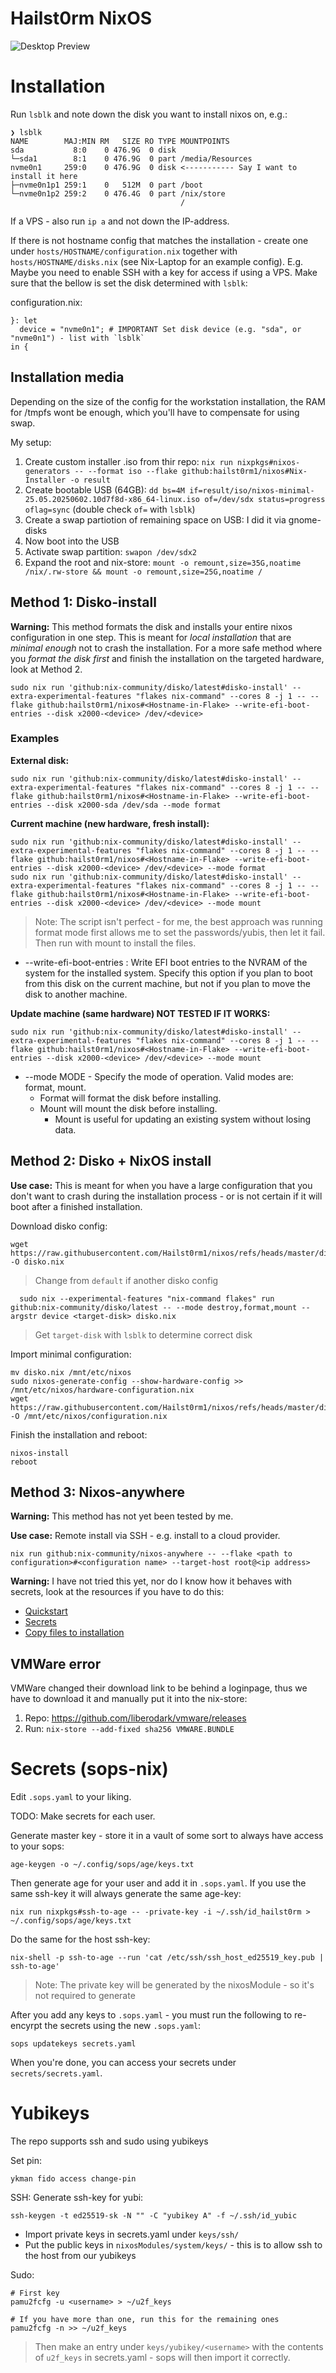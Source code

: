 # Hailst0rm NixOS

![Desktop Preview](/assets/desktop.png)

# Installation

Run `lsblk` and note down the disk you want to install nixos on, e.g.:
```
❯ lsblk
NAME        MAJ:MIN RM   SIZE RO TYPE MOUNTPOINTS
sda           8:0    0 476.9G  0 disk
└─sda1        8:1    0 476.9G  0 part /media/Resources
nvme0n1     259:0    0 476.9G  0 disk <----------- Say I want to install it here
├─nvme0n1p1 259:1    0   512M  0 part /boot
└─nvme0n1p2 259:2    0 476.4G  0 part /nix/store
                                      /
```

If a VPS - also run `ip a` and not down the IP-address.

If there is not hostname config that matches the installation - create one under `hosts/HOSTNAME/configuration.nix` together with `hosts/HOSTNAME/disks.nix` (see Nix-Laptop for an example config). E.g. Maybe you need to enable SSH with a key for access if using a VPS. Make sure that the bellow is set the disk determined with `lsblk`:

configuration.nix:
```
}: let
  device = "nvme0n1"; # IMPORTANT Set disk device (e.g. "sda", or "nvme0n1") - list with `lsblk`
in {
```

## Installation media

Depending on the size of the config for the workstation installation, the RAM for /tmpfs wont be enough, which you'll have to compensate for using swap.

My setup:
1. Create custom installer .iso from thir repo: `nix run nixpkgs#nixos-generators -- --format iso --flake github:hailst0rm1/nixos#Nix-Installer -o result`
1. Create bootable USB (64GB): `dd bs=4M if=result/iso/nixos-minimal-25.05.20250602.10d7f8d-x86_64-linux.iso of=/dev/sdx status=progress oflag=sync` (double check `of=` with `lsblk`)
2. Create a swap partiotion of remaining space on USB: I did it via gnome-disks
3. Now boot into the USB
4. Activate swap partition: `swapon /dev/sdx2`
5. Expand the root and nix-store: `mount -o remount,size=35G,noatime /nix/.rw-store && mount -o remount,size=25G,noatime /`

## Method 1: Disko-install

**Warning:** This method formats the disk and installs your entire nixos configuration in one step. This is meant for *local installation* that are *minimal enough* not to crash the installation. For a more safe method where you *format the disk first* and finish the installation on the targeted hardware, look at Method 2.


```shell
sudo nix run 'github:nix-community/disko/latest#disko-install' --extra-experimental-features "flakes nix-command" --cores 8 -j 1 -- --flake github:hailst0rm1/nixos#<Hostname-in-Flake> --write-efi-boot-entries --disk x2000-<device> /dev/<device>
```

### Examples

**External disk:**
```shell
sudo nix run 'github:nix-community/disko/latest#disko-install' --extra-experimental-features "flakes nix-command" --cores 8 -j 1 -- --flake github:hailst0rm1/nixos#<Hostname-in-Flake> --write-efi-boot-entries --disk x2000-sda /dev/sda --mode format
```

**Current machine (new hardware, fresh install):**
```shell
sudo nix run 'github:nix-community/disko/latest#disko-install' --extra-experimental-features "flakes nix-command" --cores 8 -j 1 -- --flake github:hailst0rm1/nixos#<Hostname-in-Flake> --write-efi-boot-entries --disk x2000-<device> /dev/<device> --mode format
sudo nix run 'github:nix-community/disko/latest#disko-install' --extra-experimental-features "flakes nix-command" --cores 8 -j 1 -- --flake github:hailst0rm1/nixos#<Hostname-in-Flake> --write-efi-boot-entries --disk x2000-<device> /dev/<device> --mode mount
```
> Note: The script isn't perfect - for me, the best approach was running format mode first allows me to set the passwords/yubis, then let it fail. Then run with mount to install the files.

- --write-efi-boot-entries : Write EFI boot entries to the NVRAM of the system for the installed system. Specify this option if you plan to boot from this disk on the current machine, but not if you plan to move the disk to another machine.

**Update machine (same hardware) NOT TESTED IF IT WORKS:**

```shell
sudo nix run 'github:nix-community/disko/latest#disko-install' --extra-experimental-features "flakes nix-command" --cores 8 -j 1 -- --flake github:hailst0rm1/nixos#<Hostname-in-Flake> --write-efi-boot-entries --disk x2000-<device> /dev/<device> --mode mount
```
- --mode MODE - Specify the mode of operation. Valid modes are: format, mount.
  - Format will format the disk before installing.
  - Mount will mount the disk before installing.
    - Mount is useful for updating an existing system without losing data.

## Method 2: Disko + NixOS install

**Use case:** This is meant for when you have a large configuration that you don't want to crash during the installation process - or is not certain if it will boot after a finished installation.

Download disko config:
```shell
wget https://raw.githubusercontent.com/Hailst0rm1/nixos/refs/heads/master/disko/default.nix -O disko.nix
```
> Change from `default` if another disko config


```shell
  sudo nix --experimental-features "nix-command flakes" run github:nix-community/disko/latest -- --mode destroy,format,mount --argstr device <target-disk> disko.nix
```
> Get `target-disk` with `lsblk` to determine correct disk

Import minimal configuration:
```shell
mv disko.nix /mnt/etc/nixos
sudo nixos-generate-config --show-hardware-config >> /mnt/etc/nixos/hardware-configuration.nix
wget https://raw.githubusercontent.com/Hailst0rm1/nixos/refs/heads/master/disko/minimal.nix -O /mnt/etc/nixos/configuration.nix
```

Finish the installation and reboot:
```shell
nixos-install
reboot
```


## Method 3: Nixos-anywhere 

**Warning:** This method has not yet been tested by me.

**Use case:** Remote install via SSH - e.g. install to a cloud provider.

```
nix run github:nix-community/nixos-anywhere -- --flake <path to configuration>#<configuration name> --target-host root@<ip address>
```
**Warning:** I have not tried this yet, nor do I know how it behaves with secrets, look at the resources if you have to do this:
- [Quickstart](https://github.com/nix-community/nixos-anywhere/blob/main/docs/quickstart.md)
- [Secrets](https://github.com/nix-community/nixos-anywhere/blob/main/docs/howtos/secrets.md)
- [Copy files to installation](https://github.com/nix-community/nixos-anywhere/blob/main/docs/howtos/extra-files.md)

## VMWare error

VMWare changed their download link to be behind a loginpage, thus we have to download it and manually put it into the nix-store:

1. Repo: https://github.com/liberodark/vmware/releases
2. Run: `nix-store --add-fixed sha256 VMWARE.BUNDLE`

# Secrets (sops-nix)

Edit `.sops.yaml` to your liking.

TODO: Make secrets for each user.

Generate master key - store it in a vault of some sort to always have access to your sops:
```shell
age-keygen -o ~/.config/sops/age/keys.txt
```

Then generate age for your user and add it in `.sops.yaml`. If you use the same ssh-key it will always generate the same age-key:
```shell
nix run nixpkgs#ssh-to-age -- -private-key -i ~/.ssh/id_hailst0rm > ~/.config/sops/age/keys.txt
```

Do the same for the host ssh-key:
```shell
nix-shell -p ssh-to-age --run 'cat /etc/ssh/ssh_host_ed25519_key.pub | ssh-to-age'
```
> Note: The private key will be generated by the nixosModule - so it's not required to generate

After you add any keys to `.sops.yaml` - you must run the following to re-encyrpt the secrets using the new `.sops.yaml`:
```shell
sops updatekeys secrets.yaml
```

When you're done, you can access your secrets under `secrets/secrets.yaml`.

# Yubikeys

The repo supports ssh and sudo using yubikeys

Set pin:
```shell
ykman fido access change-pin
```

SSH: Generate ssh-key for yubi:
```
ssh-keygen -t ed25519-sk -N "" -C "yubikey A" -f ~/.ssh/id_yubic
```
- Import private keys in secrets.yaml under `keys/ssh/`
- Put the public keys in `nixosModules/system/keys/` - this is to allow ssh to the host from our yubikeys

Sudo:
```
# First key
pamu2fcfg -u <username> > ~/u2f_keys

# If you have more than one, run this for the remaining ones
pamu2fcfg -n >> ~/u2f_keys
```
> Then make an entry under `keys/yubikey/<username>` with the contents of `u2f_keys` in secrets.yaml - sops will then import it correctly.

